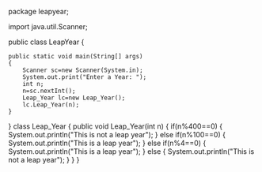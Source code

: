 package leapyear;

import java.util.Scanner;

public class LeapYear 
{

    public static void main(String[] args) 
    {
        Scanner sc=new Scanner(System.in);
        System.out.print("Enter a Year: ");
        int n;
        n=sc.nextInt();
        Leap_Year lc=new Leap_Year();
        lc.Leap_Year(n);
    }
}
    class Leap_Year
    {
    public void Leap_Year(int n)
        {
            if(n%400==0)
            {
                System.out.println("This is not  a leap year");
            }
            else if(n%100==0)
            {
                System.out.println("This is a leap year");
            }
            else if(n%4==0)
            {
                System.out.println("This is a leap year");
            }
            else
            {
                System.out.println("This is not a leap year");
            }
        }
    }
